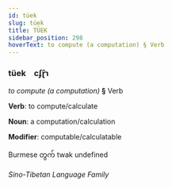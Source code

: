 ```yaml
---
id: tüek
slug: tüek
title: TÜEK
sidebar_position: 298
hoverText: to compute (a computation) § Verb
---
```


### tüek&emsp;<span kind="abugida">cʄɽ̑ɿ</span>

*to compute (a computation)* **§** Verb

**Verb**: to compute/calculate

**Noun**: a computation/calculation

**Modifier**: computable/calculatable

Burmese တွက် twak undefined

*Sino-Tibetan Language Family*